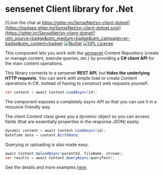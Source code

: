 # sensenet Client library for .Net

[![Join the chat at https://gitter.im/SenseNet/sn-client-dotnet](https://badges.gitter.im/SenseNet/sn-client-dotnet.svg)](https://gitter.im/SenseNet/sn-client-dotnet?utm_source=badge&utm_medium=badge&utm_campaign=pr-badge&utm_content=badge)
[![NuGet](https://img.shields.io/nuget/v/SenseNet.Client.svg)](https://www.nuget.org/packages/SenseNet.Client)
[![GPL License](https://img.shields.io/github/license/SenseNet/sn-client-dotnet)](https://github.com/SenseNet/sn-client-dotnet/blob/master/LICENSE)

This component lets you work with the [sensenet](https://github.com/SenseNet/sensenet) Content Repository (create or manage content, execute queries, etc.) by providing a **C# client API** for the main content operations.

This library connects to a sensenet **REST API**, but **hides the underlying HTTP requests**. You can work with simple load or create Content operations in C#, instead of having to construct web requests yourself.
````csharp
var content = await Content.LoadAsync(id);
````
The component exposes a completely *async API* so that you can use it in a resource-friendly way.

The client *Content* class gives you a *dynamic* object so you can access fields (that are essentially properties in the response JSON) easily.
````csharp
dynamic content = await Content.LoadAsync(id);
DateTime date = content.BirthDate;
````
Querying or uploading is also made easy.
````csharp
await Content.UploadAsync(parentId, fileName, stream);
var results = await Content.QueryAsync(queryText);
````

See the details and more examples [here](http://wiki.sensenet.com/Client_library).
